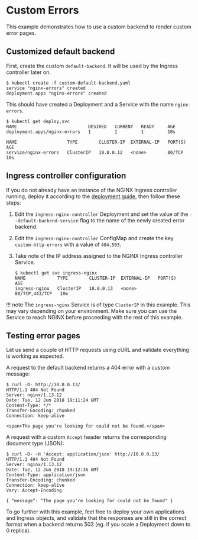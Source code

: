 # Custom Errors

This example demonstrates how to use a custom backend to render custom error pages.

## Customized default backend

First, create the custom `default-backend`. It will be used by the Ingress controller later on.

```
$ kubectl create -f custom-default-backend.yaml
service "nginx-errors" created
deployment.apps "nginx-errors" created
```

This should have created a Deployment and a Service with the name `nginx-errors`.

```
$ kubectl get deploy,svc
NAME                           DESIRED   CURRENT   READY     AGE
deployment.apps/nginx-errors   1         1         1         10s

NAME                   TYPE        CLUSTER-IP  EXTERNAL-IP   PORT(S)   AGE
service/nginx-errors   ClusterIP   10.0.0.12   <none>        80/TCP    10s
```

## Ingress controller configuration

If you do not already have an instance of the NGINX Ingress controller running, deploy it according to the
[deployment guide][deploy], then follow these steps:

1. Edit the `ingress-nginx-controller` Deployment and set the value of the `--default-backend-service` flag to the name of the
   newly created error backend.

2. Edit the `ingress-nginx-controller` ConfigMap and create the key `custom-http-errors` with a value of `404,503`.

3. Take note of the IP address assigned to the NGINX Ingress controller Service.
    ```
    $ kubectl get svc ingress-nginx
    NAME            TYPE        CLUSTER-IP  EXTERNAL-IP   PORT(S)          AGE
    ingress-nginx   ClusterIP   10.0.0.13   <none>        80/TCP,443/TCP   10m
    ```

!!! note
    The `ingress-nginx` Service is of type `ClusterIP` in this example. This may vary depending on your environment.
    Make sure you can use the Service to reach NGINX before proceeding with the rest of this example.

[deploy]: ../../../deploy/

## Testing error pages

Let us send a couple of HTTP requests using cURL and validate everything is working as expected.

A request to the default backend returns a 404 error with a custom message:

```
$ curl -D- http://10.0.0.13/
HTTP/1.1 404 Not Found
Server: nginx/1.13.12
Date: Tue, 12 Jun 2018 19:11:24 GMT
Content-Type: */*
Transfer-Encoding: chunked
Connection: keep-alive

<span>The page you're looking for could not be found.</span>
```

A request with a custom `Accept` header returns the corresponding document type (JSON):

```
$ curl -D- -H 'Accept: application/json' http://10.0.0.13/
HTTP/1.1 404 Not Found
Server: nginx/1.13.12
Date: Tue, 12 Jun 2018 19:12:36 GMT
Content-Type: application/json
Transfer-Encoding: chunked
Connection: keep-alive
Vary: Accept-Encoding

{ "message": "The page you're looking for could not be found" }
```

To go further with this example, feel free to deploy your own applications and Ingress objects, and validate that the
responses are still in the correct format when a backend returns 503 (eg. if you scale a Deployment down to 0 replica).
